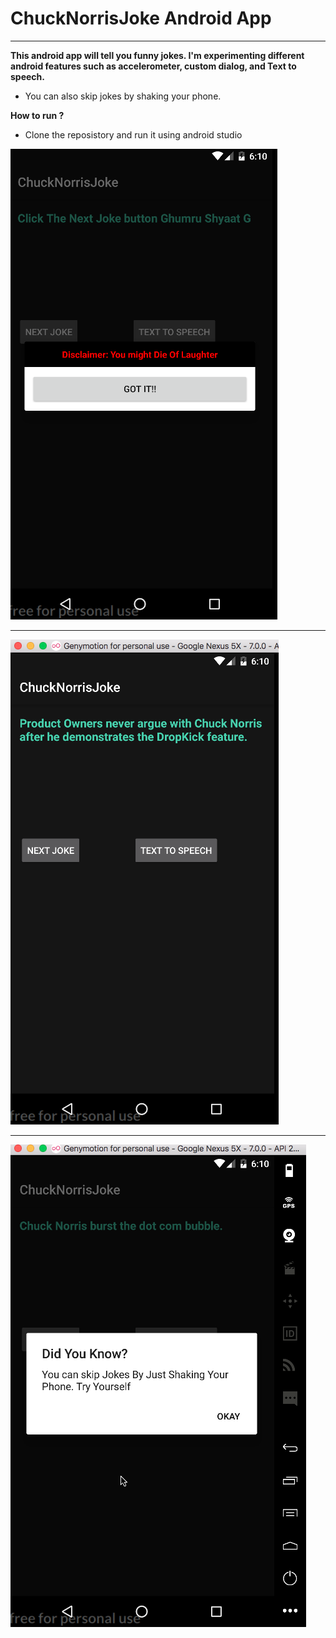 # ChuckNorrisJoke Android App
---
**This android app will tell you funny jokes. I'm experimenting different android features such as accelerometer, custom dialog, and Text to speech.**
* You can also skip jokes by shaking your phone.

**How to run ?**
* Clone the reposistory and run it using android studio


![alt text](https://github.com/makkhay/ChuckNorrisJoke/blob/master/Screen%20Shot%202017-05-18%20at%203.09.55%20PM.png)

---

![alt text](https://github.com/makkhay/ChuckNorrisJoke/blob/master/Screen%20Shot%202017-05-18%20at%203.10.18%20PM.png)

---
![alt text](https://github.com/makkhay/ChuckNorrisJoke/blob/master/Screen%20Shot%202017-05-18%20at%203.10.31%20PM.png)




